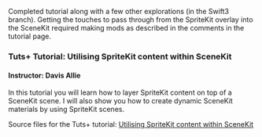 
Completed tutorial along with a few other explorations (in the Swift3 branch).  Getting the touches to pass through from the SpriteKit overlay into the SceneKit required making mods as described in the comments in the tutorial page.

### Tuts+ Tutorial: Utilising SpriteKit content within SceneKit

#### Instructor: Davis Allie

In this tutorial you will learn how to layer SpriteKit content on top of a SceneKit scene. I will also show you how to create dynamic SceneKit materials by using SpriteKit scenes.

Source files for the Tuts+ tutorial: [Utilising SpriteKit content within SceneKit](http://code.tutsplus.com/tutorials/utilising-spritekit-content-within-scenekit--cms-24049)
